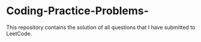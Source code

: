 # Coding-Practice-Problems-
This repository contains the solution of all questions that I have submitted to LeetCode.
